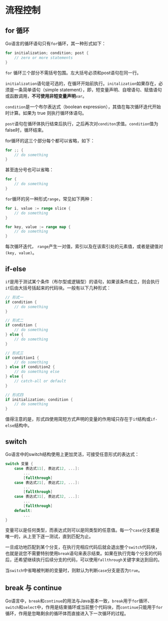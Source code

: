 # 流程控制

## **for 循环**

Go语言的循环语句只有`for`循环，其一种形式如下：

```go
for initialization; condition; post {
    // zero or more statements
}
```

`for` 循环三个部分不需括号包围。左大括号必须和post语句在同一行。

`initialization`语句是可选的，在循环开始前执行。`initalization`如果存在，必须是一条简单语句（simple statement），即，短变量声明、自增语句、赋值语句或函数调用，**不可使用非短变量声明**`var`。

`condition`是一个布尔表达式（boolean expression），其值在每次循环迭代开始时计算。如果为 true 则执行循环体语句。

`post`语句在循环体执行结束后执行，之后再次对`conditon`求值。`condition`值为false时，循环结束。

for循环的这三个部分每个都可以省略，如下：

```go
for ;; {
    // do something 
}
```

甚至连分号也可以省略：

```go
for {
    // do something 
}
```

`for`循环的另一种形式`range`，常见如下两种：

```go
for i, value := range slice {
    // do something 
}

for key, value := range map {
    // do something 
}
```

每次循环迭代， `range`产生一对值，索引以及在该索引处的元素值，或者是键值对`(key, value)`。

## **if-else**

`if`是用于测试某个条件（布尔型或逻辑型）的语句，如果该条件成立，则会执行`if`后由大括号括起来的代码块。一般有以下几种形式：

```go
// 形式一
if condition {
    // do something 
}

// 形式二
if condition {
    // do something 
} else {
    // do something 
}

// 形式三
if condition1 {
    // do something 
} else if condition2 {
    // do something else    
} else {
    // catch-all or default
}

// 形式四
if initialization; condition {
    // do something
}
```

值得注意的是，形式四使用简短方式声明的变量的作用域只存在于`if`结构或`if-else`结构中。

## **switch**

Go语言中的switch结构使用上更加灵活，可接受任意形式的表达式：

```go
switch 变量 {
    case 表达式11[, 表达式12, ...]:
        ...
        [fallthrough]
    case 表达式21[, 表达式22, ...]:
        ...
        [fallthrough]
    case 表达式31[, 表达式32, ...]:
        ...
        [fallthrough]
    default:
        ...
}
```

变量可以是任何类型，而表达式则可以是同类型的任意值。每一个`case`分支都是唯一的，从上至下逐一测试，直到匹配为止。

一旦成功地匹配到某个分支，在执行完相应代码后就会退出整个`switch`代码块，也就是说您不需要特别使用`break`语句来表示结束。如果在执行完每个分支的代码后，还希望继续执行后续分支的代码，可以使用`fallthrough`关键字来达到目的。

当`switch`中省略被判断的变量时，则默认为判断`case`分支是否为`true`。

## **break 与 continue**

Go语言中，`break`和`continue`的用法与Java基本一致，`break`用于`for`循环、`switch`和`select`中，作用是结束循环或当前整个代码块，而`continue`只能用于`for`循环，作用是忽略剩余的循环体而直接进入下一次循环的过程。

